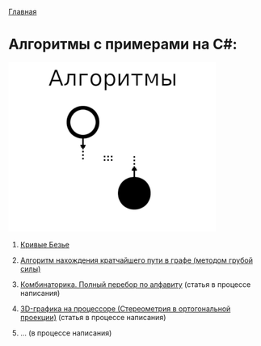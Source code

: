 [Главная](https://dmitriysidyakin.github.io/School-IT/)

# Алгоритмы с примерами на C#:

![Статьи про Алгоритмы на C#](img/algorithms_logo_csharp_ds.png)
1. [Кривые Безье](articles/0001-Bezier-curves/README.md)
2. [Алгоритм нахождения кратчайшего пути в графе (методом грубой силы)](articles/0002-Graphs/README.md)
3. [Комбинаторика. Полный перебор по алфавиту](articles/0003-Brute-force-sample/README.md) (статья в процессе написания)
4. [3D-графика на процессоре (Стереометрия в ортогональной проекции)](articles/0004-3D-on-CPU/README.md) (статья в процессе написания)

5. ... (в процессе написания)